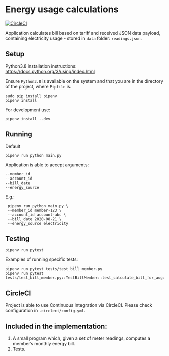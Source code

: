 # Energy usage calculations

[![CircleCI](https://circleci.com/gh/KamilWo/energy-usage/tree/master.svg?style=shield)](https://circleci.com/gh/KamilWo/energy-usage/tree/master)

Application calculates bill based on tariff and received JSON data payload,
containing electricity usage - stored in `data` folder: `readings.json`.

## Setup

Python3.8 installation instructions: https://docs.python.org/3/using/index.html

Ensure `Python3.8` is available on the system and that you are in the directory
of the project, where `Pipfile` is.

    sudo pip install pipenv
    pipenv install

For development use:

    pipenv install --dev

## Running

Default

    pipenv run python main.py

Application is able to accept arguments:

    --member_id
    --account_id
    --bill_date
    --energy_source

E.g.:

     pipenv run python main.py \
     --member_id member-123 \
     --account_id account-abc \
     --bill_date 2020-08-21 \
     --energy_source electricity

## Testing

    pipenv run pytest
    
Examples of running specific tests:

    pipenv run pytest tests/test_bill_member.py
    pipenv run pytest tests/test_bill_member.py::TestBillMember::test_calculate_bill_for_august_2017

## CircleCI

Project is able to use Continuous Integration via CircleCI.
Please check configuration in `.circleci/config.yml`.

## Included in the implementation:

1. A small program which, given a set of meter readings, computes a member’s monthly energy bill.
2. Tests.
